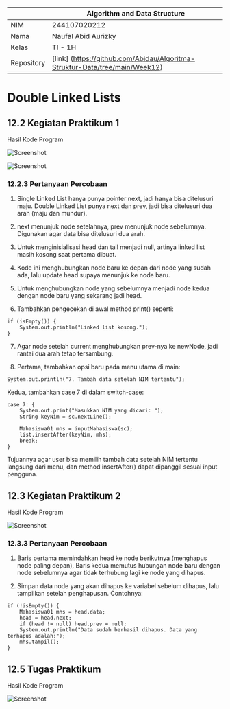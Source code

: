 |  | Algorithm and Data Structure |
|--|--|
| NIM |  244107020212|
| Nama |  Naufal Abid Aurizky |
| Kelas | TI - 1H |
| Repository | [link] (https://github.com/Abidau/Algoritma-Struktur-Data/tree/main/Week12) |

# Double Linked Lists


## 12.2 Kegiatan Praktikum 1

Hasil Kode Program 

![Screenshot](img/P1_1.png)

![Screenshot](img/P1_2.png)

### 12.2.3 Pertanyaan Percobaan

1. Single Linked List hanya punya pointer next, jadi hanya bisa ditelusuri maju. Double Linked List punya next dan prev, jadi bisa ditelusuri dua arah (maju dan mundur).

2. next menunjuk node setelahnya, prev menunjuk node sebelumnya. Digunakan agar data bisa ditelusuri dua arah.

3. Untuk menginisialisasi head dan tail menjadi null, artinya linked list masih kosong saat pertama dibuat.

4. Kode ini menghubungkan node baru ke depan dari node yang sudah ada, lalu update head supaya menunjuk ke node baru.

5. Untuk menghubungkan node yang sebelumnya menjadi node kedua dengan node baru yang sekarang jadi head.

6. Tambahkan pengecekan di awal method print() seperti:
```
if (isEmpty()) {
    System.out.println("Linked list kosong.");
}
```

7. Agar node setelah current menghubungkan prev-nya ke newNode, jadi rantai dua arah tetap tersambung.

8. Pertama, tambahkan opsi baru pada menu utama di main:
```
System.out.println("7. Tambah data setelah NIM tertentu");
```
Kedua, tambahkan case 7 di dalam switch-case:
```
case 7: {
    System.out.print("Masukkan NIM yang dicari: ");
    String keyNim = sc.nextLine();

    Mahasiswa01 mhs = inputMahasiswa(sc);
    list.insertAfter(keyNim, mhs);
    break;
}
```
Tujuannya agar user bisa memilih tambah data setelah NIM tertentu langsung dari menu, dan method insertAfter() dapat dipanggil sesuai input pengguna.

## 12.3 Kegiatan Praktikum 2

Hasil Kode Program 

![Screenshot](img/P2.png)

### 12.3.3 Pertanyaan Percobaan

1. Baris pertama memindahkan head ke node berikutnya (menghapus node paling depan), Baris kedua memutus hubungan node baru dengan node sebelumnya agar tidak terhubung lagi ke node yang dihapus.

2. Simpan data node yang akan dihapus ke variabel sebelum dihapus, lalu tampilkan setelah penghapusan. Contohnya:
```
if (!isEmpty()) {
    Mahasiswa01 mhs = head.data;
    head = head.next;
    if (head != null) head.prev = null;
    System.out.println("Data sudah berhasil dihapus. Data yang terhapus adalah:");
    mhs.tampil();
}

```

## 12.5 Tugas Praktikum

Hasil Kode Program 

![Screenshot](img/T1_1.png)